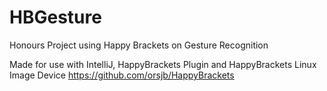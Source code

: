 # HBGesture
Honours Project using Happy Brackets on Gesture Recognition

Made for use with IntelliJ, HappyBrackets Plugin and HappyBrackets Linux Image Device
https://github.com/orsjb/HappyBrackets
